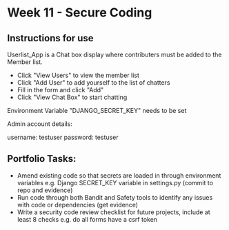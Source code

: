 # Week 11 - Secure Coding

## Instructions for use

Userlist_App is a Chat box display where contributers must be added to the Member list.
- Click "View Users" to view the member list
- Click "Add User" to add yourself to the list of chatters
- Fill in the form and click "Add"
- Click "View Chat Box" to start chatting

Environment Variable "DJANGO_SECRET_KEY" needs to be set

Admin account details:

username: testuser
password: testuser

## Portfolio Tasks:

- Amend existing code so that secrets are loaded in through environment variables e.g. Django SECRET_KEY variable in settings.py (commit to repo and evidence)
- Run code through both Bandit and Safety tools to identify any issues with code or dependencies (get evidence)
- Write a security code review checklist for future projects, include at least 8 checks e.g. do all forms have a csrf token

